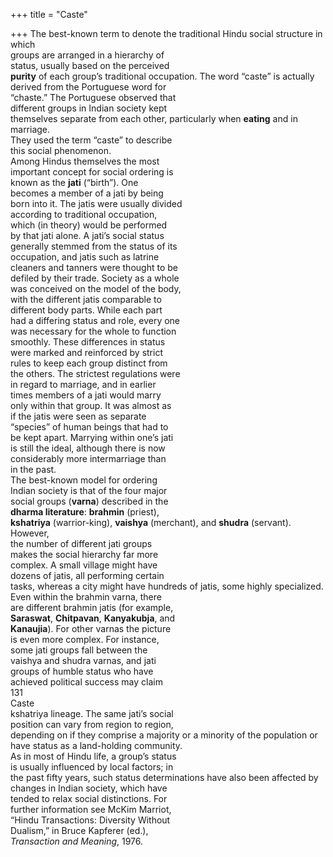 +++
title = "Caste"

+++
The best-known term to denote the traditional Hindu social structure in which  
groups are arranged in a hierarchy of  
status, usually based on the perceived  
**purity** of each group’s traditional occupation. The word “caste” is actually  
derived from the Portuguese word for  
“chaste.” The Portuguese observed that  
different groups in Indian society kept  
themselves separate from each other, particularly when **eating** and in marriage.  
They used the term “caste” to describe  
this social phenomenon.  
Among Hindus themselves the most  
important concept for social ordering is  
known as the **jati** (“birth”). One  
becomes a member of a jati by being  
born into it. The jatis were usually divided  
according to traditional occupation,  
which (in theory) would be performed  
by that jati alone. A jati’s social status  
generally stemmed from the status of its  
occupation, and jatis such as latrine  
cleaners and tanners were thought to be  
defiled by their trade. Society as a whole  
was conceived on the model of the body,  
with the different jatis comparable to  
different body parts. While each part  
had a differing status and role, every one  
was necessary for the whole to function  
smoothly. These differences in status  
were marked and reinforced by strict  
rules to keep each group distinct from  
the others. The strictest regulations were  
in regard to marriage, and in earlier  
times members of a jati would marry  
only within that group. It was almost as  
if the jatis were seen as separate  
“species” of human beings that had to  
be kept apart. Marrying within one’s jati  
is still the ideal, although there is now  
considerably more intermarriage than  
in the past.  
The best-known model for ordering  
Indian society is that of the four major  
social groups (**varna**) described in the  
**dharma literature**: **brahmin** (priest),  
**kshatriya** (warrior-king), **vaishya** (merchant), and **shudra** (servant). However,  
the number of different jati groups  
makes the social hierarchy far more  
complex. A small village might have  
dozens of jatis, all performing certain  
tasks, whereas a city might have hundreds of jatis, some highly specialized.  
Even within the brahmin varna, there  
are different brahmin jatis (for example,  
**Saraswat**, **Chitpavan**, **Kanyakubja**, and  
**Kanaujia**). For other varnas the picture  
is even more complex. For instance,  
some jati groups fall between the  
vaishya and shudra varnas, and jati  
groups of humble status who have  
achieved political success may claim  
131  
Caste  
kshatriya lineage. The same jati’s social  
position can vary from region to region,  
depending on if they comprise a majority or a minority of the population or  
have status as a land-holding community.  
As in most of Hindu life, a group’s status  
is usually influenced by local factors; in  
the past fifty years, such status determinations have also been affected by  
changes in Indian society, which have  
tended to relax social distinctions. For  
further information see McKim Marriot,  
“Hindu Transactions: Diversity Without  
Dualism,” in Bruce Kapferer (ed.),  
*Transaction and Meaning*, 1976.
